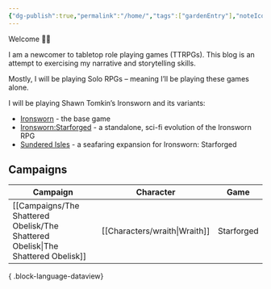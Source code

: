 ```yaml
---
{"dg-publish":true,"permalink":"/home/","tags":["gardenEntry"],"noteIcon":""}
---
```



Welcome 👋🏾

I am a newcomer to tabletop role playing games (TTRPGs). This blog is an attempt to exercising my narrative and storytelling skills.

Mostly, I will be playing Solo RPGs – meaning I’ll be playing these games alone.

I will be playing Shawn Tomkin’s Ironsworn and its variants:
* [Ironsworn](https://tomkinpress.com/pages/ironsworn) - the base game
* [Ironsworn:Starforged](https://tomkinpress.com/pages/ironsworn-starforged) - a standalone, sci-fi evolution of the Ironsworn RPG
* [Sundered Isles](https://tomkinpress.com/pages/sundered-isles) - a seafaring expansion for Ironsworn: Starforged


## Campaigns

| Campaign                                                                            | Character                        | Game       |
| ----------------------------------------------------------------------------------- | -------------------------------- | ---------- |
| [[Campaigns/The Shattered Obelisk/The Shattered Obelisk\|The Shattered Obelisk]] | [[Characters/wraith\|Wraith]] | Starforged |

{ .block-language-dataview}



